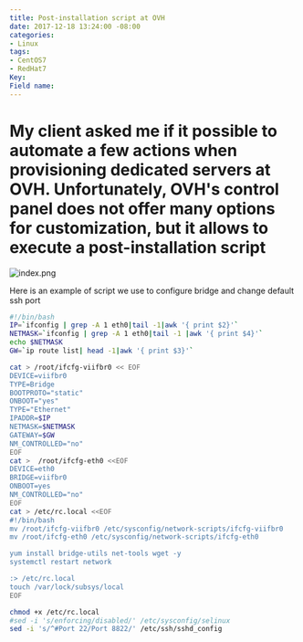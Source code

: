 ```yaml
---
title: Post-installation script at OVH
date: 2017-12-18 13:24:00 -08:00
categories:
- Linux
tags:
- CentOS7
- RedHat7
Key: 
Field name: 
---
```


# My client asked me if it possible to automate a few actions when provisioning dedicated servers at OVH.  Unfortunately, OVH's control panel does not offer many options for customization, but it allows to execute  a post-installation script 
![index.png](/uploads/index.png)

Here is an example of script we use to configure bridge and change default ssh port 
```sh
#!/bin/bash
IP=`ifconfig | grep -A 1 eth0|tail -1|awk '{ print $2}'`
NETMASK=`ifconfig | grep -A 1 eth0|tail -1 |awk '{ print $4}'`
echo $NETMASK
GW=`ip route list| head -1|awk '{ print $3}'`

cat > /root/ifcfg-viifbr0 << EOF
DEVICE=viifbr0
TYPE=Bridge
BOOTPROTO="static"
ONBOOT="yes"
TYPE="Ethernet"
IPADDR=$IP
NETMASK=$NETMASK
GATEWAY=$GW
NM_CONTROLLED="no"
EOF
cat >  /root/ifcfg-eth0 <<EOF
DEVICE=eth0
BRIDGE=viifbr0
ONBOOT=yes
NM_CONTROLLED="no"
EOF
cat > /etc/rc.local <<EOF
#!/bin/bash
mv /root/ifcfg-viifbr0 /etc/sysconfig/network-scripts/ifcfg-viifbr0
mv /root/ifcfg-eth0 /etc/sysconfig/network-scripts/ifcfg-eth0 

yum install bridge-utils net-tools wget -y
systemctl restart network

:> /etc/rc.local
touch /var/lock/subsys/local
EOF

chmod +x /etc/rc.local
#sed -i 's/enforcing/disabled/' /etc/sysconfig/selinux
sed -i 's/^#Port 22/Port 8822/' /etc/ssh/sshd_config  
```